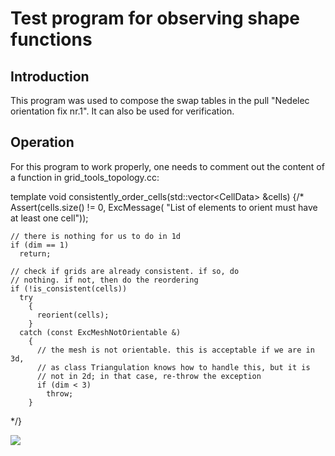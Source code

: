 <h1>Test program for observing shape functions</h1>

<h2> Introduction </h2>

This program was used to compose the swap tables in the pull "Nedelec orientation
fix nr.1". It can also be used for verification. 

<h2> Operation </h2>

For this program to work properly, one needs to comment out the content of a 
function in grid_tools_topology.cc:

template <int dim>
void
consistently_order_cells(std::vector<CellData<dim>> &cells)
{/*
   Assert(cells.size() != 0,
           ExcMessage(
             "List of elements to orient must have at least one cell"));

    // there is nothing for us to do in 1d
    if (dim == 1)
      return;

    // check if grids are already consistent. if so, do
    // nothing. if not, then do the reordering
    if (!is_consistent(cells))
      try
        {
          reorient(cells);
        }
      catch (const ExcMeshNotOrientable &)
        {
          // the mesh is not orientable. this is acceptable if we are in 3d,
          // as class Triangulation knows how to handle this, but it is
          // not in 2d; in that case, re-throw the exception
          if (dim < 3)
            throw;
        }
*/}

![][fig-shape-finctions]

[fig-shape-finctions]: doc/shape-functions.png

